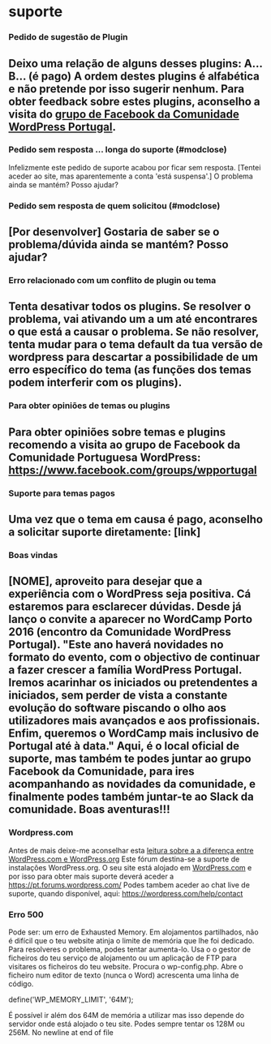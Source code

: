 # suporte

### Pedido de sugestão de Plugin
Deixo uma relação de alguns desses plugins:
A...
B... (é pago)
A ordem destes plugins é alfabética e não pretende por isso sugerir nenhum. Para obter feedback sobre estes plugins, aconselho a visita do <a href="https://www.facebook.com/groups/wpportugal">grupo de Facebook da Comunidade WordPress Portugal</a>.
----

### Pedido sem resposta ... longa do suporte (#modclose)
Infelizmente este pedido de suporte acabou por ficar sem resposta.
[Tentei aceder ao site, mas aparentemente a conta 'está suspensa'.]
O problema ainda se mantém? Posso ajudar?

### Pedido sem resposta de quem solicitou (#modclose)
[Por desenvolver]
Gostaria de saber se o problema/dúvida ainda se mantém? Posso ajudar?
----

### Erro relacionado com um conflito de plugin ou tema
Tenta desativar todos os plugins. Se resolver o problema, vai ativando um a um até encontrares o que está a causar o problema.
Se não resolver, tenta mudar para o tema default da tua versão de wordpress para descartar a possibilidade de um erro específico do tema (as funções dos temas podem interferir com os plugins).
----

### Para obter opiniões de temas ou plugins
Para obter opiniões sobre temas e plugins recomendo a visita ao grupo de Facebook da Comunidade Portuguesa WordPress:
https://www.facebook.com/groups/wpportugal
----

### Suporte para temas pagos
Uma vez que o tema em causa é pago, aconselho a solicitar suporte diretamente: [link]
----

### Boas  vindas
[NOME], aproveito para desejar que a experiência com o WordPress seja positiva. Cá estaremos para esclarecer dúvidas.
Desde já lanço o convite a aparecer no WordCamp Porto 2016 (encontro da Comunidade WordPress Portugal).
"Este ano haverá novidades no formato do evento, com o objectivo de continuar a fazer crescer a família WordPress Portugal.
Iremos acarinhar os iniciados ou pretendentes a iniciados, sem perder de vista a constante evolução do software piscando o olho aos utilizadores mais avançados e aos profissionais. Enfim, queremos o WordCamp mais inclusivo de Portugal até à data."
Aqui, é o local oficial de suporte, mas também te podes juntar ao grupo Facebook da Comunidade, para ires acompanhando as novidades da comunidade, e finalmente podes também juntar-te ao Slack da comunidade.
Boas aventuras!!!
----

### Wordpress.com
Antes de mais deixe-me aconselhar esta <a href="https://pt.forums.wordpress.org/topic/a-diferenca-entre-wordpresscom-e-wordpressorg?replies=1">leitura sobre a a diferença entre WordPress.com e WordPress.org</a>
Este fórum destina-se a suporte de instalações WordPress.org. O seu site está alojado em <a href="https://wordpress.com/">WordPress.com</a> e por isso para obter mais suporte deverá aceder a https://pt.forums.wordpress.com/
Podes tambem aceder ao chat live de suporte, quando disponível, aqui: https://wordpress.com/help/contact

### Erro 500
Pode ser:
um erro de Exhausted Memory. Em alojamentos partilhados, não é difícil que o teu website atinja o limite de memória que lhe foi dedicado. Para resolveres o problema, podes tentar aumenta-lo. Usa o o gestor de ficheiros do teu serviço de alojamento ou um aplicação de FTP para visitares os ficheiros do teu website. Procura o wp-config.php. Abre o ficheiro num editor de texto (nunca o Word) acrescenta uma linha de código.

define('WP_MEMORY_LIMIT', '64M');

É possível ir além dos 64M de memória a utilizar mas isso depende do servidor onde está alojado o teu site. Podes sempre tentar os 128M ou 256M.
 No newline at end of file
